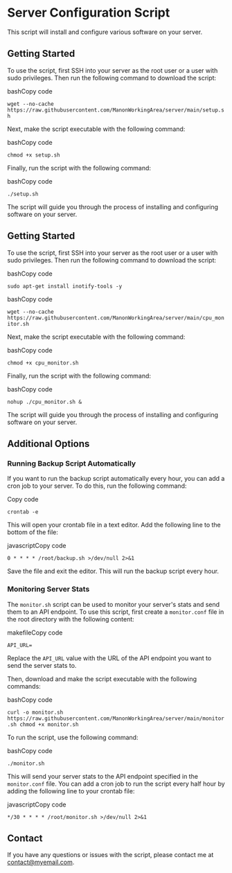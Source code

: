 
# Server Configuration Script

This script will install and configure various software on your server.

## Getting Started

To use the script, first SSH into your server as the root user or a user with sudo privileges. Then run the following command to download the script:

bashCopy code

`wget --no-cache https://raw.githubusercontent.com/ManonWorkingArea/server/main/setup.sh` 

Next, make the script executable with the following command:

bashCopy code

`chmod +x setup.sh` 

Finally, run the script with the following command:

bashCopy code

`./setup.sh` 

The script will guide you through the process of installing and configuring software on your server.


## Getting Started

To use the script, first SSH into your server as the root user or a user with sudo privileges. Then run the following command to download the script:

bashCopy code

`sudo apt-get install inotify-tools -y` 

bashCopy code

`wget --no-cache https://raw.githubusercontent.com/ManonWorkingArea/server/main/cpu_monitor.sh` 

Next, make the script executable with the following command:

bashCopy code

`chmod +x cpu_monitor.sh` 

Finally, run the script with the following command:

bashCopy code

`nohup ./cpu_monitor.sh &` 

The script will guide you through the process of installing and configuring software on your server.

## Additional Options

### Running Backup Script Automatically

If you want to run the backup script automatically every hour, you can add a cron job to your server. To do this, run the following command:

Copy code

`crontab -e` 

This will open your crontab file in a text editor. Add the following line to the bottom of the file:

javascriptCopy code

`0 * * * * /root/backup.sh >/dev/null 2>&1` 

Save the file and exit the editor. This will run the backup script every hour.

### Monitoring Server Stats

The `monitor.sh` script can be used to monitor your server's stats and send them to an API endpoint. To use this script, first create a `monitor.conf` file in the root directory with the following content:

makefileCopy code

`API_URL=` 

Replace the `API_URL` value with the URL of the API endpoint you want to send the server stats to.

Then, download and make the script executable with the following commands:

bashCopy code

`curl -o monitor.sh https://raw.githubusercontent.com/ManonWorkingArea/server/main/monitor.sh
chmod +x monitor.sh` 

To run the script, use the following command:

bashCopy code

`./monitor.sh` 

This will send your server stats to the API endpoint specified in the `monitor.conf` file. You can add a cron job to run the script every half hour by adding the following line to your crontab file:

javascriptCopy code

`*/30 * * * * /root/monitor.sh >/dev/null 2>&1` 

## Contact

If you have any questions or issues with the script, please contact me at [contact@myemail.com](mailto:contact@myemail.com).
